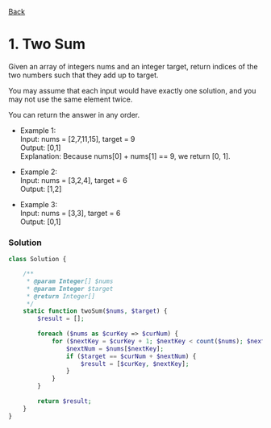 [Back](./)

# 1. Two Sum

Given an array of integers nums and an integer target, return indices of the two numbers such that they add up to target.

You may assume that each input would have exactly one solution, and you may not use the same element twice.

You can return the answer in any order.

- Example 1:
\
Input: nums = [2,7,11,15], target = 9
\
Output: [0,1]
\
Explanation: Because nums[0] + nums[1] == 9, we return [0, 1].

- Example 2:
\
Input: nums = [3,2,4], target = 6
\
Output: [1,2]

- Example 3:
\
Input: nums = [3,3], target = 6
\
Output: [0,1]

### Solution

```php
class Solution {

    /**
     * @param Integer[] $nums
     * @param Integer $target
     * @return Integer[]
     */
    static function twoSum($nums, $target) {
        $result = [];
        
        foreach ($nums as $curKey => $curNum) {
            for ($nextKey = $curKey + 1; $nextKey < count($nums); $nextKey++) {
                $nextNum = $nums[$nextKey];
                if ($target == $curNum + $nextNum) {
                    $result = [$curKey, $nextKey];
                }
            }
        }
        
        return $result;
    }
}
```
